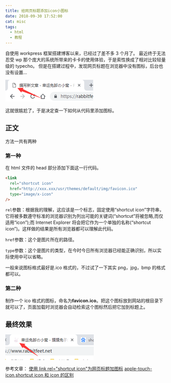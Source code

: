 ```yaml
---
title: 给网页标题添加icon小图标
date: 2018-09-30 17:52:00
cat: misc
tags:
  - html
  - 教程
---
```


自使用 workpress 框架搭建博客以来，已经过了差不多 3 个月了。
最近终于无法忍受 wp 那个庞大的系统所带来的卡卡的使用体验，于是索性换成了相对比较轻量级的 typecho。
但是在搭建过程中，发现网页标题在浏览器中没有图标，后台也没有设置…

![img1][1]

这就很尴尬了，于是决定查一下如何从代码里添加图标。

## 正文

方法一共有两种

### 第一种

在 html 文件的 head 部分添加下面这一行代码。

```html
<link
  rel="shortcut icon"
  href="http://xxx.xxx/usr/themes/default/img/favicon.ico"
  type="image/x-icon"
/>
```

`rel`参数：根据我的理解，这应该是一个标志，固定使用“shortcut icon”字符串，它将被多数遵守标准的浏览器识别为列出可能的关键词(“shortcut”将被忽略,而仅适用“icon”);而 Internet Explorer 将会把它作为一个单独的名称(“shortcut icon”)。这样做的结果是所有浏览器都可以理解此代码。

`href`参数：这个是图片所在的路径。

`type`参数：这个是图片的类型，在今时今日所有浏览器已经能正确识别，所以实际使用中可以省略。

一般来说图标格式最好是.ico 格式的，不过试了一下其实 png，jpg，bmp 的格式都可以。

### 第二种

制作一个 ico 格式的图标，命名为**favicon.ico**。把这个图标放到网站的根目录下就可以了，页面加载时浏览器会自动检索这个图标然后把它加到标题上。

## 最终效果

![img2][2]

参考文章：
[使用 link rel="shortcut icon"为网页标题加图标](https://www.cnblogs.com/GoTing/p/7494307.html)
[apple-touch-icon,shortcut icon 和 icon 的区别](https://www.aliyun.com/jiaocheng/687149.html)

[1]: https://raw.githubusercontent.com/LuckyRabbitFeet/rabbitfeet.net/master/res/%E7%BB%99%E7%BD%91%E9%A1%B5%E6%A0%87%E9%A2%98%E6%B7%BB%E5%8A%A0icon%E5%B0%8F%E5%9B%BE%E6%A0%87/noico.png
[2]: https://raw.githubusercontent.com/LuckyRabbitFeet/rabbitfeet.net/master/res/%E7%BB%99%E7%BD%91%E9%A1%B5%E6%A0%87%E9%A2%98%E6%B7%BB%E5%8A%A0icon%E5%B0%8F%E5%9B%BE%E6%A0%87/haveico.png

